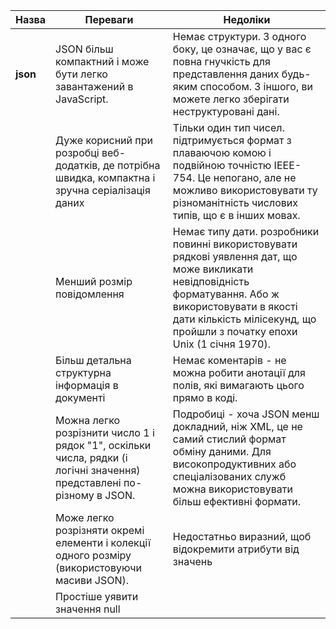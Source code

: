 | **Назва** | **Переваги**                                                                                                           | **Недоліки**                                                                                                                                                                                                                        |
|-----------|------------------------------------------------------------------------------------------------------------------------|-------------------------------------------------------------------------------------------------------------------------------------------------------------------------------------------------------------------------------------|
| **json**  | JSON більш компактний і може бути легко завантажений в JavaScript.                                                     | Немає структури. З одного боку, це означає, що у вас є повна гнучкість для представлення даних будь-яким способом. З іншого, ви можете легко зберігати неструктуровані дані.                                                        |
|           | Дуже корисний при розробці веб-додатків, де потрібна швидка, компактна і зручна серіалізація даних                     | Тільки один тип чисел. підтримується формат з плаваючою комою і подвійною точністю IEEE-754. Це непогано, але не можливо використовувати ту різноманітність числових типів, що є в інших мовах.                                     |
|           | Менший розмір повідомлення                                                                                             | Немає типу дати. розробники повинні використовувати рядкові уявлення дат, що може викликати невідповідність форматування. Або ж використовувати в якості дати кількість мілісекунд, що пройшли з початку епохи Unix (1 січня 1970). |
|           | Більш детальна структурна інформація в документі                                                                       | Немає коментарів - не можна робити анотації для полів, які вимагають цього прямо в коді.                                                                                                                                            |
|           | Можна легко розрізнити число 1 і рядок "1", оскільки числа, рядки (і логічні значення) представлені по-різному в JSON. | Подробиці - хоча JSON менш докладний, ніж XML, це не самий стислий формат обміну даними. Для високопродуктивних або спеціалізованих служб можна використовувати більш ефективні формати.                                            |
|           | Може легко розрізняти окремі елементи і колекції одного розміру (використовуючи масиви JSON).                          | Недостатньо виразний, щоб відокремити атрибути від значень                                                                                                                                                                          |
|           | Простіше уявити значення null                                                                                          |                                                                                                                                                                                                                                     |
